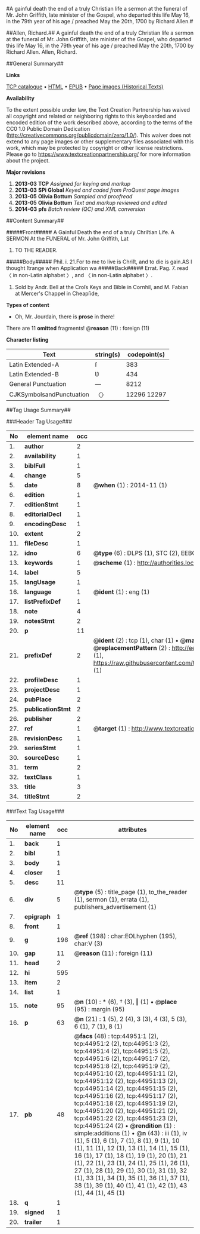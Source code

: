 #A gainful death the end of a truly Christian life a sermon at the funeral of Mr. John Griffith, late minister of the Gospel, who departed this life May 16, in the 79th year of his age / preached May the 20th, 1700 by Richard Allen.#

##Allen, Richard.##
A gainful death the end of a truly Christian life a sermon at the funeral of Mr. John Griffith, late minister of the Gospel, who departed this life May 16, in the 79th year of his age / preached May the 20th, 1700 by Richard Allen.
Allen, Richard.

##General Summary##

**Links**

[TCP catalogue](http://www.ota.ox.ac.uk/tcp/)  • 
[HTML](http://tei.it.ox.ac.uk/tcp/Texts-HTML/free/A23/A23644.html)  • 
[EPUB](http://tei.it.ox.ac.uk/tcp/Texts-EPUB/free/A23/A23644.epub) • 
[Page images (Historical Texts)](https://historicaltexts.jisc.ac.uk/eebo-10390322e)

**Availability**

To the extent possible under law, the Text Creation Partnership has waived all copyright and related or neighboring rights to this keyboarded and encoded edition of the work described above, according to the terms of the CC0 1.0 Public Domain Dedication (http://creativecommons.org/publicdomain/zero/1.0/). This waiver does not extend to any page images or other supplementary files associated with this work, which may be protected by copyright or other license restrictions. Please go to https://www.textcreationpartnership.org/ for more information about the project.

**Major revisions**

1. __2013-03__ __TCP__ *Assigned for keying and markup*
1. __2013-03__ __SPi Global__ *Keyed and coded from ProQuest page images*
1. __2013-05__ __Olivia Bottum__ *Sampled and proofread*
1. __2013-05__ __Olivia Bottum__ *Text and markup reviewed and edited*
1. __2014-03__ __pfs__ *Batch review (QC) and XML conversion*

##Content Summary##

#####Front#####
A Gainful Death the end of a truly Chriſtian Life. A SERMON At the FUNERAL of Mr. John Griffith, Lat
1. TO THE READER.

#####Body#####
Phil. i. 21.For to me to live is Chriſt, and to die is gain.AS I thought ſtrange when Application wa
#####Back#####
Errat. Pag. 7. read 〈 in non-Latin alphabet 〉, and 〈 in non-Latin alphabet 〉.
1. Sold by Andr. Bell at the Croſs Keys and Bible in Cornhil, and M. Fabian at Mercer's Chappel in Cheapſide,

**Types of content**

  * Oh, Mr. Jourdain, there is **prose** in there!

There are 11 **omitted** fragments! 
 @__reason__ (11) : foreign (11)

**Character listing**


|Text|string(s)|codepoint(s)|
|---|---|---|
|Latin Extended-A|ſ|383|
|Latin Extended-B|Ʋ|434|
|General Punctuation|—|8212|
|CJKSymbolsandPunctuation|〈〉|12296 12297|

##Tag Usage Summary##

###Header Tag Usage###

|No|element name|occ|attributes|
|---|---|---|---|
|1.|__author__|2||
|2.|__availability__|1||
|3.|__biblFull__|1||
|4.|__change__|5||
|5.|__date__|8| @__when__ (1) : 2014-11 (1)|
|6.|__edition__|1||
|7.|__editionStmt__|1||
|8.|__editorialDecl__|1||
|9.|__encodingDesc__|1||
|10.|__extent__|2||
|11.|__fileDesc__|1||
|12.|__idno__|6| @__type__ (6) : DLPS (1), STC (2), EEBO-CITATION (1), OCLC (1), VID (1)|
|13.|__keywords__|1| @__scheme__ (1) : http://authorities.loc.gov/ (1)|
|14.|__label__|5||
|15.|__langUsage__|1||
|16.|__language__|1| @__ident__ (1) : eng (1)|
|17.|__listPrefixDef__|1||
|18.|__note__|4||
|19.|__notesStmt__|2||
|20.|__p__|11||
|21.|__prefixDef__|2| @__ident__ (2) : tcp (1), char (1)  •  @__matchPattern__ (2) : ([0-9\-]+):([0-9IVX]+) (1), (.+) (1)  •  @__replacementPattern__ (2) : http://eebo.chadwyck.com/downloadtiff?vid=$1&page=$2 (1), https://raw.githubusercontent.com/textcreationpartnership/Texts/master/tcpchars.xml#$1 (1)|
|22.|__profileDesc__|1||
|23.|__projectDesc__|1||
|24.|__pubPlace__|2||
|25.|__publicationStmt__|2||
|26.|__publisher__|2||
|27.|__ref__|1| @__target__ (1) : http://www.textcreationpartnership.org/docs/. (1)|
|28.|__revisionDesc__|1||
|29.|__seriesStmt__|1||
|30.|__sourceDesc__|1||
|31.|__term__|2||
|32.|__textClass__|1||
|33.|__title__|3||
|34.|__titleStmt__|2||


###Text Tag Usage###

|No|element name|occ|attributes|
|---|---|---|---|
|1.|__back__|1||
|2.|__bibl__|1||
|3.|__body__|1||
|4.|__closer__|1||
|5.|__desc__|11||
|6.|__div__|5| @__type__ (5) : title_page (1), to_the_reader (1), sermon (1), errata (1), publishers_advertisement (1)|
|7.|__epigraph__|1||
|8.|__front__|1||
|9.|__g__|198| @__ref__ (198) : char:EOLhyphen (195), char:V (3)|
|10.|__gap__|11| @__reason__ (11) : foreign (11)|
|11.|__head__|2||
|12.|__hi__|595||
|13.|__item__|2||
|14.|__list__|1||
|15.|__note__|95| @__n__ (10) : * (6), † (3), ‖ (1)  •  @__place__ (95) : margin (95)|
|16.|__p__|63| @__n__ (21) : 1 (5), 2 (4), 3 (3), 4 (3), 5 (3), 6 (1), 7 (1), 8 (1)|
|17.|__pb__|48| @__facs__ (48) : tcp:44951:1 (2), tcp:44951:2 (2), tcp:44951:3 (2), tcp:44951:4 (2), tcp:44951:5 (2), tcp:44951:6 (2), tcp:44951:7 (2), tcp:44951:8 (2), tcp:44951:9 (2), tcp:44951:10 (2), tcp:44951:11 (2), tcp:44951:12 (2), tcp:44951:13 (2), tcp:44951:14 (2), tcp:44951:15 (2), tcp:44951:16 (2), tcp:44951:17 (2), tcp:44951:18 (2), tcp:44951:19 (2), tcp:44951:20 (2), tcp:44951:21 (2), tcp:44951:22 (2), tcp:44951:23 (2), tcp:44951:24 (2)  •  @__rendition__ (1) : simple:additions (1)  •  @__n__ (43) : iii (1), iv (1), 5 (1), 6 (1), 7 (1), 8 (1), 9 (1), 10 (1), 11 (1), 12 (1), 13 (1), 14 (1), 15 (1), 16 (1), 17 (1), 18 (1), 19 (1), 20 (1), 21 (1), 22 (1), 23 (1), 24 (1), 25 (1), 26 (1), 27 (1), 28 (1), 29 (1), 30 (1), 31 (1), 32 (1), 33 (1), 34 (1), 35 (1), 36 (1), 37 (1), 38 (1), 39 (1), 40 (1), 41 (1), 42 (1), 43 (1), 44 (1), 45 (1)|
|18.|__q__|1||
|19.|__signed__|1||
|20.|__trailer__|1||

